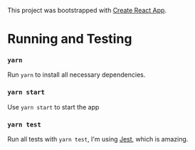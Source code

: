 This project was bootstrapped with [Create React App](https://github.com/facebookincubator/create-react-app).

# Running and Testing

### `yarn`

  Run `yarn` to install all necessary dependencies.

### `yarn start`

  Use `yarn start` to start the app

### `yarn test`

  Run all tests with `yarn test`, I'm using [Jest](https://jestjs.io/), which is amazing.
